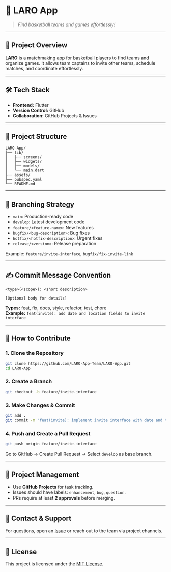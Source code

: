 # 📱 LARO App

> *Find basketball teams and games effortlessly!*

---

## 🚀 Project Overview
**LARO** is a matchmaking app for basketball players to find teams and organize games. It allows team captains to invite other teams, schedule matches, and coordinate effortlessly.

---

## 🛠️ Tech Stack
- **Frontend:** Flutter
- **Version Control:** GitHub
- **Collaboration:** GitHub Projects & Issues

---

## 📂 Project Structure
```
LARO-App/
├── lib/
│   ├── screens/
│   ├── widgets/
│   ├── models/
│   └── main.dart
├── assets/
├── pubspec.yaml
└── README.md
```

---

## 🌳 Branching Strategy
- `main`: Production-ready code  
- `develop`: Latest development code  
- `feature/<feature-name>`: New features  
- `bugfix/<bug-description>`: Bug fixes  
- `hotfix/<hotfix-description>`: Urgent fixes  
- `release/<version>`: Release preparation  

Example: `feature/invite-interface`, `bugfix/fix-invite-link`

---

## ✍️ Commit Message Convention
```
<type>(<scope>): <short description>

[Optional body for details]
```
**Types:** feat, fix, docs, style, refactor, test, chore  
**Example:** `feat(invite): add date and location fields to invite interface`

---

## 🔄 How to Contribute
### 1. Clone the Repository
```bash
git clone https://github.com/LARO-App-Team/LARO-App.git
cd LARO-App
```

### 2. Create a Branch
```bash
git checkout -b feature/invite-interface
```

### 3. Make Changes & Commit
```bash
git add .
git commit -m "feat(invite): implement invite interface with date and time"
```

### 4. Push and Create a Pull Request
```bash
git push origin feature/invite-interface
```
Go to GitHub → Create Pull Request → Select `develop` as base branch.

---

## 📅 Project Management
- Use **GitHub Projects** for task tracking.
- Issues should have labels: `enhancement`, `bug`, `question`.
- PRs require at least **2 approvals** before merging.

---

## 📢 Contact & Support
For questions, open an [Issue](https://github.com/LARO-App-Team/LARO-App/issues) or reach out to the team via project channels.

---

## 📄 License
This project is licensed under the [MIT License](LICENSE).
